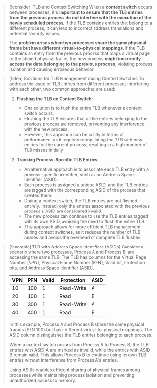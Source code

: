 > [!consider] TLB and Context Switching
> When a **context switch** occurs between processes, it's **important to ensure that the TLB entries from the previous process do not interfere with the execution of the newly scheduled process**. If the TLB contains entries that belong to a different process, it can lead to incorrect address translations and potential security issues.
> 
> The **problem arises when two processes share the same physical frame but have different virtual-to-physical mappings**. If the TLB contains an entry from the previous process that maps a virtual page to the shared physical frame, the new process **might incorrectly access the data belonging to the previous process**, violating process isolation and causing erroneous behavior.

> [!idea] Solutions for TLB Management during Context Switches
> To address the issue of TLB entries from different processes interfering with each other, two common approaches are used:
> 
> 1. **Flushing the TLB on Context Switch**:
>    - One solution is to flush the entire TLB whenever a context switch occurs.
>    - Flushing the TLB ensures that all the entries belonging to the previous process are removed, preventing any interference with the new process.
>    - However, this approach can be costly in terms of performance, as it requires repopulating the TLB with new entries for the current process, resulting in a high number of TLB misses initially.
> 
> 2. **Tracking Process-Specific TLB Entries**:
>    - An alternative approach is to associate each TLB entry with a process-specific identifier, such as an Address Space Identifier (ASID).
>    - Each process is assigned a unique ASID, and the TLB entries are tagged with the corresponding ASID of the process that created them.
>    - During a context switch, the TLB entries are not flushed entirely. Instead, only the entries associated with the previous process's ASID are considered invalid.
>    - The new process can continue to use the TLB entries tagged with its own ASID, avoiding the need to flush the entire TLB.
>    - This approach allows for more efficient TLB management during context switches, as it reduces the number of TLB misses and avoids the overhead of complete TLB flushes.

> [!example] TLB with Address Space Identifiers (ASIDs)
> Consider a scenario where two processes, Process A and Process B, are accessing the same TLB. The TLB has columns for the Virtual Page Number (VPN), Physical Frame Number (PFN), Valid bit, Protection bits, and Address Space Identifier (ASID).
> 
> | VPN | PFN | Valid | Protection | ASID |
> |-----|-----|-------|------------|------|
> | 10  | 100 | 1     | Read-Write | A    |
> | 20  | 100 | 1     | Read       | B    |
> | 30  | 300 | 1     | Read-Write | A    |
> | 40  | 400 | 1     | Read       | B    |
> 
> In this example, Process A and Process B share the same physical frames (PFN 100) but have different virtual-to-physical mappings. The ASID column distinguishes the TLB entries belonging to each process.
> 
> When a context switch occurs from Process A to Process B, the TLB entries with ASID A are marked as invalid, while the entries with ASID B remain valid. This allows Process B to continue using its own TLB entries without interference from Process A's entries.
> 
> Using ASIDs enables efficient sharing of physical frames among processes while maintaining process isolation and preventing unauthorized access to memory.

